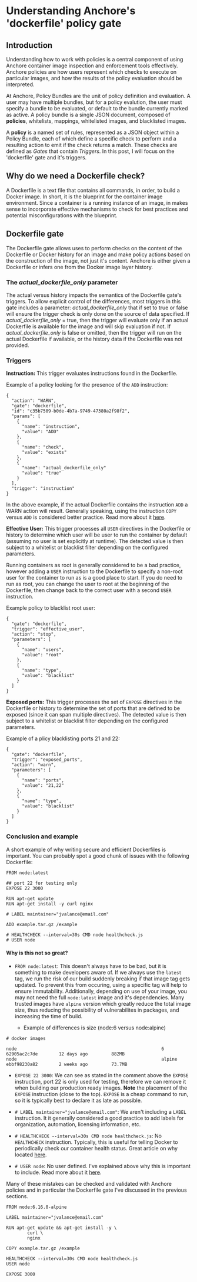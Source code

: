 # Understanding Anchore's 'dockerfile' policy gate

## Introduction

Understanding how to work with policies is a central component of using Anchore container image inspection and enforcement tools effectively. Anchore policies are how users represent which checks to execute on particular images, and how the results of the policy evaluation should be interpreted. 

At Anchore, Policy Bundles are the unit of policy definition and evaluation. A user may have multiple bundles, but for a policy evalution, the user must specify a bundle to be evaluated, or default to the bundle currently marked as active. A policy bundle is a single JSON document, composed of **policies**, whitelists, mappings, whitelisted images, and blacklisted images. 

A **policy** is a named set of rules, represented as a JSON object within a Policy Bundle, each of which define a specific check to perform and a resulting action to emit if the check returns a match. These checks are defined as *Gates* that contain *Triggers*. In this post, I will focus on the 'dockerfile' gate and it's triggers. 

## Why do we need a Dockerfile check?

A Dockerfile is a text file that contains all commands, in order, to build a Docker image. In short, it is the blueprint for the container image environment. Since a container is a running instance of an image, in makes sense to incorporate effective mechanisms to check for best practices and potential misconfigurations with the blueprint.

## Dockerfile gate

The Dockerfile gate allows uses to perform checks on the content of the Dockerfile or Docker history for an image and make policy actions based on the construction of the image, not just it's content. Anchore is either given a Dockerfile or infers one from the Docker image layer history. 

### The *actual_dockerfile_only* parameter

The actual versus history impacts the semantics of the Dockerfile gate's triggers. To allow explicit control of the differences, most triggers in this gate includes a parameter: *actual_dockerfile_only* that if set to true or false will ensure the trigger check is only done on the source of data specified. If *actual_dockerfile_only* = true, then the trigger will evaluate only if an actual Dockerfile is available for the image and will skip evaluation if not. If *actual_dockerfile_only* is false or omitted, then the trigger will run on the actual Dockerfile if available, or the history data if the Dockerfile was not provided.

### Triggers

**Instruction:** This trigger evaluates instructions found in the Dockerfile.

Example of a policy looking for the presence of the `ADD` instruction: 

```
{
  "action": "WARN",
  "gate": "dockerfile",
  "id": "c35b7509-b0de-4b7a-9749-47380a2f98f2",
  "params": [
    {
      "name": "instruction",
      "value": "ADD"
    },
    {
      "name": "check",
      "value": "exists"
    },
    {
      "name": "actual_dockerfile_only"
      "value": "true"
    }
  ],
  "trigger": "instruction"
}
```

In the above example, if the actual Dockerfile contains the instruction `ADD` a WARN action will result. Generally speaking, using the instruction `COPY` versus `ADD` is considered better practice. Read more about it [here](https://docs.docker.com/develop/develop-images/dockerfile_best-practices/#add-or-copy).

**Effective User:** This trigger processes all `USER` directives in the Dockerfile or history to determine which user will be user to run the container by default (assuming no user is set explicitly at runtime). The detected value is then subject to a whitelist or blacklist filter depending on the configured parameters. 

Running containers as root is generally considered to be a bad practice, however adding a `USER` instruction to the Dockerfile to specify a non-root user for the container to run as is a good place to start. If you do need to run as root, you can change the user to root at the beginning of the Dockerfile, then change back to the correct user with a second `USER` instruction. 

Example policy to blacklist root user: 

```
{
  "gate": "dockerfile",
  "trigger": "effective_user", 
  "action": "stop", 
  "parameters": [ 
    {
      "name": "users",
      "value": "root"
    }, 
    {
      "name": "type",
      "value": "blacklist"
    }
  ]
}
```

**Exposed ports:** This trigger processes the set of `EXPOSE` directives in the Dockerfile or history to determine the set of ports that are defined to be exposed (since it can span multiple directives). The detected value is then subject to a whitelist or blacklist filter depending on the configured parameters.

Example of a plicy blacklisting ports 21 and 22: 

```
{
  "gate": "dockerfile",
  "trigger": "exposed_ports", 
  "action": "warn", 
  "parameters": [ 
    {
      "name": "ports",
      "value": "21,22"
    }, 
    {
      "name": "type",
      "value": "blacklist"
    }
  ]
}
```

### Conclusion and example

A short example of why writing secure and efficient Dockerfiles is important. You can probably spot a good chunk of issues with the following Dockerfile:

```
FROM node:latest

## port 22 for testing only
EXPOSE 22 3000 

RUN apt-get update
RUN apt-get install -y curl nginx

# LABEL maintainer="jvalance@email.com"

ADD example.tar.gz /example

# HEALTHCHECK --interval=30s CMD node healthcheck.js 
# USER node
```

#### Why is this not so great?

- `FROM node:latest`: This doesn't always have to be bad, but it is something to make developers aware of. If we always use the `latest` tag, we run the risk of our build suddenly breaking if that image tag gets updated. To prevent this from occuring, using a specific tag will help to ensure immutability. Additionally, depending on use of your image, you may not need the full `node:latest` image and it's dependencies. Many trusted images have `alpine` version which greatly reduce the total image size, thus reducing the possibility of vulnerabilites in packages, and increasing the time of build. 

    - Example of differences is size (node:6 versus node:alpine)
```
# docker images

node                                                       6                   62905ac2c7de        12 days ago         882MB
node                                                       alpine              ebbf98230a82        2 weeks ago         73.7MB
```

- `EXPOSE 22 3000`: We can see as stated in the comment above the `EXPOSE` instruction, port 22 is only used for testing, therefore we can remove it when building our production ready images. **Note** the placement of the `EXPOSE` instruction (close to the top). `EXPOSE` is a cheap command to run, so it is typically best to declare it as late as possible.

- `# LABEL maintainer="jvalance@email.com"`: We aren't including a `LABEL` instruction. It it generally considered a good practice to add labels for organization, automation, licensing information, etc.

- `# HEALTHCHECK --interval=30s CMD node healthcheck.js`: No `HEALTHCHECK` instruction. Typically, this is useful for telling Docker to periodically check our container health status. Great article on why located [here](https://blog.newrelic.com/engineering/docker-health-check-instruction/).

- `# USER node`: No user defined. I've explained above why this is important to include. Read more about it [here](https://github.com/i0natan/nodebestpractices/blob/master/sections/security/non-root-user.md).

Many of these mistakes can be checked and validated with Anchore policies and in particular the Dockerfile gate I've discussed in the previous sections. 

```
FROM node:6.16.0-alpine

LABEL maintainer="jvalance@email.com"

RUN apt-get update && apt-get install -y \
        curl \
        nginx

COPY example.tar.gz /example

HEALTHCHECK --interval=30s CMD node healthcheck.js 
USER node

EXPOSE 3000
```

